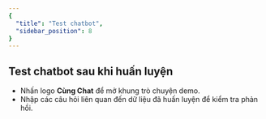 ```yaml
---
{
  "title": "Test chatbot",
  "sidebar_position": 8
}
---
```


## Test chatbot sau khi huấn luyện

- Nhấn logo **Cùng Chat** để mở khung trò chuyện demo.
- Nhập các câu hỏi liên quan đến dữ liệu đã huấn luyện để kiểm tra phản hồi.
